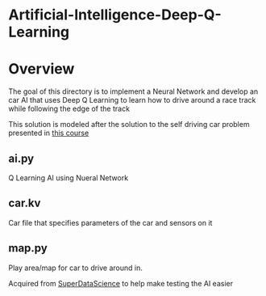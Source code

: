 # Artificial-Intelligence-Deep-Q-Learning

Overview
===

The goal of this directory is to implement a Neural Network and develop an car AI that uses 
Deep Q Learning to learn how to drive around a race track while following the edge of the track

This solution is modeled after the solution to the self driving car problem presented in
[this course](https://www.udemy.com/artificial-intelligence-az/)

ai.py
---

Q Learning AI using Nueral Network

car.kv
---

Car file that specifies parameters of the car and sensors on it

map.py
---

Play area/map for car to drive around in. 

Acquired from [SuperDataScience](https://www.superdatascience.com/pages/artificial-intelligence)
to help make testing the AI easier
